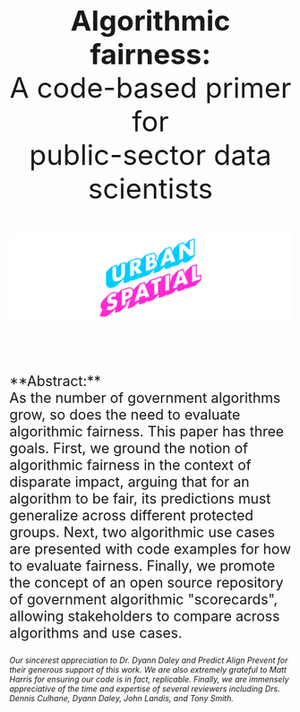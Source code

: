 <div align="center" style="font-size:50px">
  <strong>Algorithmic fairness:</strong><br>A code-based primer for<br>public-sector data scientists<br>

  <img src="urbanSpatial_fairnessTitle-01.png"></img>
</div>

<p style="font-size:25px"><br>**Abstract:**<br>As the number of government algorithms grow, so does the need to evaluate algorithmic fairness. This paper has three goals. First, we ground the notion of algorithmic fairness in the context of disparate impact, arguing that for an algorithm to be fair, its predictions must generalize across different protected groups. Next, two algorithmic use cases are presented with code examples for how to evaluate fairness. Finally, we promote the concept of an open source repository of government algorithmic "scorecards", allowing stakeholders to compare across algorithms and use cases.</p>


_Our sincerest appreciation to Dr. Dyann Daley and Predict Align Prevent for their generous support of this work. We are also extremely grateful to Matt Harris for ensuring our code is in fact, replicable. Finally, we are immensely appreciative of the time and expertise of several reviewers including Drs. Dennis Culhane, Dyann Daley, John Landis, and Tony Smith._
